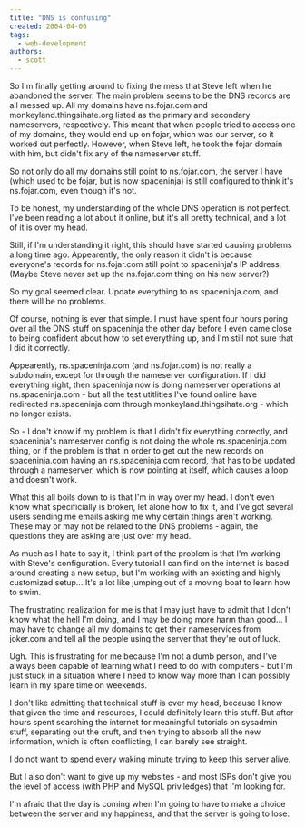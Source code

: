 ```yaml
---
title: "DNS is confusing"
created: 2004-04-06
tags:
  - web-development
authors:
  - scott
---
```


So I'm finally getting around to fixing the mess that Steve left when he abandoned the server. The main problem seems to be the DNS records are all messed up. All my domains have ns.fojar.com and monkeyland.thingsihate.org listed as the primary and secondary nameservers, respectively. This meant that when people tried to access one of my domains, they would end up on fojar, which was our server, so it worked out perfectly. However, when Steve left, he took the fojar domain with him, but didn't fix any of the nameserver stuff.

So not only do all my domains still point to ns.fojar.com, the server I have (which used to be fojar, but is now spaceninja) is still configured to think it's ns.fojar.com, even though it's not.

To be honest, my understanding of the whole DNS operation is not perfect. I've been reading a lot about it online, but it's all pretty technical, and a lot of it is over my head.

Still, if I'm understanding it right, this should have started causing problems a long time ago. Appearently, the only reason it didn't is because everyone's records for ns.fojar.com still point to spaceninja's IP address. (Maybe Steve never set up the ns.fojar.com thing on his new server?)

So my goal seemed clear. Update everything to ns.spaceninja.com, and there will be no problems.

Of course, nothing is ever that simple. I must have spent four hours poring over all the DNS stuff on spaceninja the other day before I even came close to being confident about how to set everything up, and I'm still not sure that I did it correctly.

Appearently, ns.spaceninja.com (and ns.fojar.com) is not really a subdomain, except for through the nameserver configuration. If I did everything right, then spaceninja now is doing nameserver operations at ns.spaceninja.com - but all the test utitlities I've found online have redirected ns.spaceninja.com through monkeyland.thingsihate.org - which no longer exists.

So - I don't know if my problem is that I didn't fix everything correctly, and spaceninja's nameserver config is not doing the whole ns.spaceninja.com thing, or if the problem is that in order to get out the new records on spaceninja.com having an ns.spaceninja.com record, that has to be updated through a nameserver, which is now pointing at itself, which causes a loop and doesn't work.

What this all boils down to is that I'm in way over my head. I don't even know what specificially is broken, let alone how to fix it, and I've got several users sending me emails asking me why certain things aren't working. These may or may not be related to the DNS problems - again, the questions they are asking are just over my head.

As much as I hate to say it, I think part of the problem is that I'm working with Steve's configuration. Every tutorial I can find on the internet is based around creating a new setup, but I'm working with an existing and highly customized setup... It's a lot like jumping out of a moving boat to learn how to swim.

The frustrating realization for me is that I may just have to admit that I don't know what the hell I'm doing, and I may be doing more harm than good... I may have to change all my domains to get their nameservices from joker.com and tell all the people using the server that they're out of luck.

Ugh. This is frustrating for me because I'm not a dumb person, and I've always been capable of learning what I need to do with computers - but I'm just stuck in a situation where I need to know way more than I can possibly learn in my spare time on weekends.

I don't like admitting that technical stuff is over my head, because I know that given the time and resources, I could definitely learn this stuff. But after hours spent searching the internet for meaningful tutorials on sysadmin stuff, separating out the cruft, and then trying to absorb all the new information, which is often conflicting, I can barely see straight.

I do not want to spend every waking minute trying to keep this server alive.

But I also don't want to give up my websites - and most ISPs don't give you the level of access (with PHP and MySQL priviledges) that I'm looking for.

I'm afraid that the day is coming when I'm going to have to make a choice between the server and my happiness, and that the server is going to lose.
